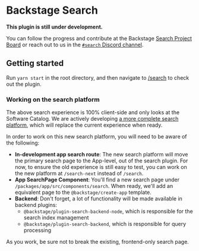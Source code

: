 # Backstage Search

**This plugin is still under development.**

You can follow the progress and contribute at the Backstage [Search Project Board](https://github.com/backstage/backstage/projects/6) or reach out to us in the [`#search` Discord channel](https://discord.com/channels/687207715902193673/770283289327566848).

## Getting started

Run `yarn start` in the root directory, and then navigate to [/search](http://localhost:3000/search) to check out the plugin.

### Working on the search platform

The above search experience is 100% client-side and only looks at the Software Catalog. We are actively developing [a more complete search platform](https://backstage.io/docs/features/search/search-overview), which will replace the current experience when ready.

In order to work on this new search platform, you will need to be aware of the following:

- **In-development app search route**: The new search platform will move the primary search page to the App-level, out of the search plugin. For now, to ensure the old experience is still easy to test, you can work on the new platform at `/search-next` instead of `/search`.
- **App SearchPage Component**: You'll find a new search page under `/packages/app/src/components/search`. When ready, we'll add an equivalent page to the `@backstage/create-app` template.
- **Backend**: Don't forget, a lot of functionality will be made available in backend plugins:
  - `@backstage/plugin-search-backend-node`, which is responsible for the search index management
  - `@backstage/plugin-search-backend`, which is responsible for query processing

As you work, be sure not to break the existing, frontend-only search page.
